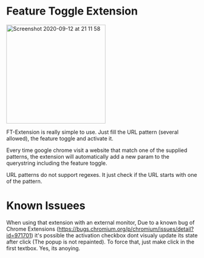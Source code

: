 # Feature Toggle Extension

<img width="261" alt="Screenshot 2020-09-12 at 21 11 58" src="https://user-images.githubusercontent.com/11645698/93003241-5c62a400-f53d-11ea-83dc-94a2f8ef5069.png">


FT-Extension is really simple to use. Just fill the URL pattern (several allowed), the feature toggle and activate it.

Every time google chrome visit a website that match one of the supplied patterns, the extension will automatically add a new param to the querystring including the feature toggle.

URL patterns do not support regexes. It just check if the URL starts with one of the pattern.

# Known Issuees

When using that extension with an external monitor, Due to a known bug of Chrome Extensions (https://bugs.chromium.org/p/chromium/issues/detail?id=971701) it's possible the activation checkbox dont visualy update its state after click (The popup is not repainted). To force that, just make click in the first textbox. Yes, its anoying.


